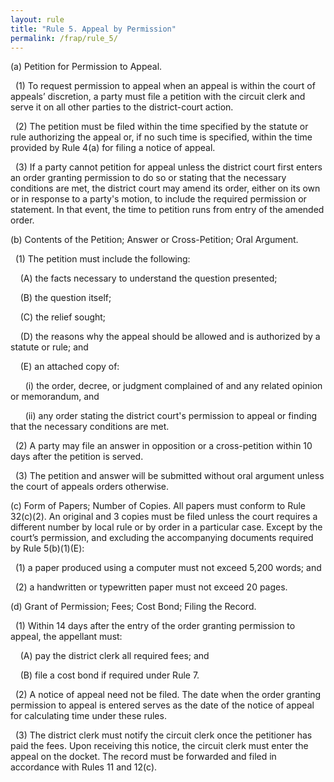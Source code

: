 ```yaml
---
layout: rule
title: "Rule 5. Appeal by Permission"
permalink: /frap/rule_5/
---
```


(a) Petition for Permission to Appeal.


&nbsp;&nbsp;(1) To request permission to appeal when an appeal is within the court of appeals’ discretion, a party must file a petition with the circuit clerk and serve it on all other parties to the district-court action.


&nbsp;&nbsp;(2) The petition must be filed within the time specified by the statute or rule authorizing the appeal or, if no such time is specified, within the time provided by Rule 4(a) for filing a notice of appeal.


&nbsp;&nbsp;(3) If a party cannot petition for appeal unless the district court first enters an order granting permission to do so or stating that the necessary conditions are met, the district court may amend its order, either on its own or in response to a party's motion, to include the required permission or statement. In that event, the time to petition runs from entry of the amended order.


(b) Contents of the Petition; Answer or Cross-Petition; Oral Argument.


&nbsp;&nbsp;(1) The petition must include the following:


&nbsp;&nbsp;&nbsp;&nbsp;(A) the facts necessary to understand the question presented;


&nbsp;&nbsp;&nbsp;&nbsp;(B) the question itself;


&nbsp;&nbsp;&nbsp;&nbsp;(C) the relief sought;


&nbsp;&nbsp;&nbsp;&nbsp;(D) the reasons why the appeal should be allowed and is authorized by a statute or rule; and


&nbsp;&nbsp;&nbsp;&nbsp;(E) an attached copy of:


&nbsp;&nbsp;&nbsp;&nbsp;&nbsp;&nbsp;(i) the order, decree, or judgment complained of and any related opinion or memorandum, and


&nbsp;&nbsp;&nbsp;&nbsp;&nbsp;&nbsp;(ii) any order stating the district court's permission to appeal or finding that the necessary conditions are met.


&nbsp;&nbsp;(2) A party may file an answer in opposition or a cross-petition within 10 days after the petition is served.


&nbsp;&nbsp;(3) The petition and answer will be submitted without oral argument unless the court of appeals orders otherwise.


(c) Form of Papers; Number of Copies. All papers must conform to Rule 32(c)(2). An original and 3 copies must be filed unless the court requires a different number by local rule or by order in a particular case. Except by the court’s permission, and excluding the accompanying documents required by Rule 5(b)(1)(E):


&nbsp;&nbsp;(1) a paper produced using a computer must not exceed 5,200 words; and


&nbsp;&nbsp;(2) a handwritten or typewritten paper must not exceed 20 pages.


(d) Grant of Permission; Fees; Cost Bond; Filing the Record.


&nbsp;&nbsp;(1) Within 14 days after the entry of the order granting permission to appeal, the appellant must:


&nbsp;&nbsp;&nbsp;&nbsp;(A) pay the district clerk all required fees; and


&nbsp;&nbsp;&nbsp;&nbsp;(B) file a cost bond if required under Rule 7.


&nbsp;&nbsp;(2) A notice of appeal need not be filed. The date when the order granting permission to appeal is entered serves as the date of the notice of appeal for calculating time under these rules.


&nbsp;&nbsp;(3) The district clerk must notify the circuit clerk once the petitioner has paid the fees. Upon receiving this notice, the circuit clerk must enter the appeal on the docket. The record must be forwarded and filed in accordance with Rules 11 and 12(c).